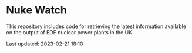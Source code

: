 # Nuke Watch

This repository includes code for retrieving the latest information available on the output of EDF nuclear power plants in the UK.

Last updated: 2023-02-21 18:10